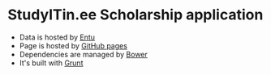 # StudyITin.ee Scholarship application

- Data is hosted by [Entu](http://www.entu.ee)
- Page is hosted by [GitHub pages](https://pages.github.com)
- Dependencies are managed by [Bower](http://bower.io)
- It's built with [Grunt](http://gruntjs.com)
